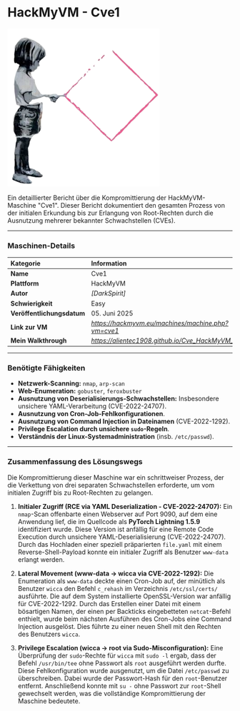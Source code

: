 # HackMyVM - Cve1

![Cve1.png](Cve1.png)

Ein detaillierter Bericht über die Kompromittierung der HackMyVM-Maschine "Cve1". Dieser Bericht dokumentiert den gesamten Prozess von der initialen Erkundung bis zur Erlangung von Root-Rechten durch die Ausnutzung mehrerer bekannter Schwachstellen (CVEs).

---

### **Maschinen-Details**

| Kategorie | Information |
| :--- | :--- |
| **Name** | Cve1 |
| **Plattform** | HackMyVM |
| **Autor** | *[DarkSpirit]* |
| **Schwierigkeit** | Easy |
| **Veröffentlichungsdatum** | 05. Juni 2025 |
| **Link zur VM** | *https://hackmyvm.eu/machines/machine.php?vm=cve1* |
| **Mein Walkthrough** | *https://alientec1908.github.io/Cve_HackMyVM_Easy/* |

---

### **Benötigte Fähigkeiten**

*   **Netzwerk-Scanning:** `nmap`, `arp-scan`
*   **Web-Enumeration:** `gobuster`, `feroxbuster`
*   **Ausnutzung von Deserialisierungs-Schwachstellen:** Insbesondere unsichere YAML-Verarbeitung (CVE-2022-24707).
*   **Ausnutzung von Cron-Job-Fehlkonfigurationen**.
*   **Ausnutzung von Command Injection in Dateinamen** (CVE-2022-1292).
*   **Privilege Escalation durch unsichere `sudo`-Regeln**.
*   **Verständnis der Linux-Systemadministration** (insb. `/etc/passwd`).

---

### **Zusammenfassung des Lösungswegs**

Die Kompromittierung dieser Maschine war ein schrittweiser Prozess, der die Verkettung von drei separaten Schwachstellen erforderte, um vom initialen Zugriff bis zu Root-Rechten zu gelangen.

1.  **Initialer Zugriff (RCE via YAML Deserialization - CVE-2022-24707):**
    Ein `nmap`-Scan offenbarte einen Webserver auf Port 9090, auf dem eine Anwendung lief, die im Quellcode als **PyTorch Lightning 1.5.9** identifiziert wurde. Diese Version ist anfällig für eine Remote Code Execution durch unsichere YAML-Deserialisierung (CVE-2022-24707). Durch das Hochladen einer speziell präparierten `file.yaml` mit einem Reverse-Shell-Payload konnte ein initialer Zugriff als Benutzer `www-data` erlangt werden.

2.  **Lateral Movement (www-data → wicca via CVE-2022-1292):**
    Die Enumeration als `www-data` deckte einen Cron-Job auf, der minütlich als Benutzer `wicca` den Befehl `c_rehash` im Verzeichnis `/etc/ssl/certs/` ausführte. Die auf dem System installierte OpenSSL-Version war anfällig für CVE-2022-1292. Durch das Erstellen einer Datei mit einem bösartigen Namen, der einen per Backticks eingebetteten `netcat`-Befehl enthielt, wurde beim nächsten Ausführen des Cron-Jobs eine Command Injection ausgelöst. Dies führte zu einer neuen Shell mit den Rechten des Benutzers `wicca`.

3.  **Privilege Escalation (wicca → root via Sudo-Misconfiguration):**
    Eine Überprüfung der `sudo`-Rechte für `wicca` mit `sudo -l` ergab, dass der Befehl `/usr/bin/tee` ohne Passwort als `root` ausgeführt werden durfte. Diese Fehlkonfiguration wurde ausgenutzt, um die Datei `/etc/passwd` zu überschreiben. Dabei wurde der Passwort-Hash für den `root`-Benutzer entfernt. Anschließend konnte mit `su -` ohne Passwort zur `root`-Shell gewechselt werden, was die vollständige Kompromittierung der Maschine bedeutete.

